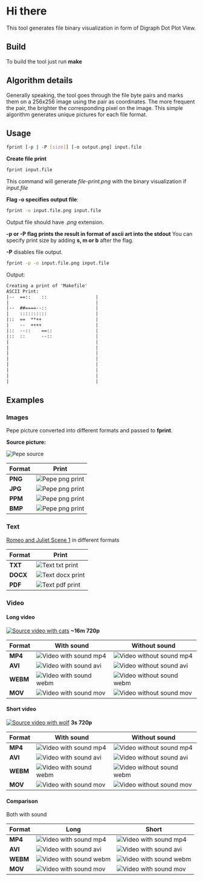 # Hi there
This tool generates file binary visualization in form of Digraph Dot Plot View.

## Build
To build the tool just run **make**

## Algorithm details
Generally speaking, the tool goes through the file byte pairs and marks them on a 256x256 image using the pair as coordinates. The more frequent the pair, the brighter the corresponding pixel on the image. This simple algorithm generates unique pictures for each file format.

## Usage
```sh
fprint [-p | -P [size]] [-o output.png] input.file
```

**Create file print**
```sh
fprint input.file
```
This command will generate *file-print.png* with the binary visualization if *input.file*

**Flag -o specifies output file**:
```sh
fprint -o input.file.png input.file
```
Output file should have *.png* extension.

**-p or -P flag prints the result in format of ascii art into the stdout**
You can specify print size by adding **s, m or b** after the flag.

**-P** disables file output.

```sh
fprint -p -o input.file.png input.file
```

Output:
```txt
Creating a print of 'Makefile'
ASCII Print:
|--  ==::    ::                  |
|                                |
|--  ##====--::                  |
|    ::::::::::                  |
|::  ==  **++                    |
|    --  ++++                    |
|::  --::    ==::                |
|::  ::      --::                |
|                                |
|                                |
|                                |
|                                |
|                                |
|                                |
|                                |
|                                |
```


## Examples
### Images
Pepe picture converted into different formats and passed to **fprint**.

**Source picture:**

![Pepe source](https://github.com/Astroner/c-file-print/blob/master/examples/pepe.png)

| Format     | Print                                                                                         |
|------------|-----------------------------------------------------------------------------------------------|
| **PNG**    | ![Pepe png print](https://github.com/Astroner/c-file-print/blob/master/examples/pepe-png.png) |
| **JPG**    | ![Pepe png print](https://github.com/Astroner/c-file-print/blob/master/examples/pepe-jpg.png) |
| **PPM**    | ![Pepe png print](https://github.com/Astroner/c-file-print/blob/master/examples/pepe-ppm.png) |
| **BMP**    | ![Pepe png print](https://github.com/Astroner/c-file-print/blob/master/examples/pepe-bmp.png) |

### Text
[Romeo and Juliet Scene 1](https://shakespeare.mit.edu/romeo_juliet/romeo_juliet.1.1.html) in different formats

| Format      | Print                                                                                           |
|-------------|-------------------------------------------------------------------------------------------------|
| **TXT**     | ![Text txt print](https://github.com/Astroner/c-file-print/blob/master/examples/text-txt.png)   |
| **DOCX**    | ![Text docx print](https://github.com/Astroner/c-file-print/blob/master/examples/text-docx.png) |
| **PDF**     | ![Text pdf print](https://github.com/Astroner/c-file-print/blob/master/examples/text-pdf.png)   |

### Video
#### Long video
[![Source video with cats](https://img.youtube.com/vi/hCA0-imjoz0/hqdefault.jpg)](https://www.youtube.com/watch?v=hCA0-imjoz0)
**~16m** **720p**

| Format  | With sound                                                                                          | Without sound |
|---------|-----------------------------------------------------------------------------------------------------|---------------|
| **MP4** | ![Video with sound mp4](https://github.com/Astroner/c-file-print/blob/master/examples/cats-mp4.png) | ![Video without sound mp4](https://github.com/Astroner/c-file-print/blob/master/examples/cats-ns-mp4.png) |
| **AVI** | ![Video with sound avi](https://github.com/Astroner/c-file-print/blob/master/examples/cats-avi.png) | ![Video without sound avi](https://github.com/Astroner/c-file-print/blob/master/examples/cats-ns-avi.png) |
| **WEBM** | ![Video with sound webm](https://github.com/Astroner/c-file-print/blob/master/examples/cats-webm.png) | ![Video without sound webm](https://github.com/Astroner/c-file-print/blob/master/examples/cats-ns-webm.png) |
| **MOV** | ![Video with sound mov](https://github.com/Astroner/c-file-print/blob/master/examples/cats-mov.png) | ![Video without sound mov](https://github.com/Astroner/c-file-print/blob/master/examples/cats-ns-mov.png) |

#### Short video
[![Source video with wolf](https://img.youtube.com/vi/KDjVJ_mDZd4/hqdefault.jpg)](https://www.youtube.com/watch?v=KDjVJ_mDZd4)
**3s** **720p**

| Format  | With sound                                                                                          | Without sound |
|---------|-----------------------------------------------------------------------------------------------------|---------------|
| **MP4** | ![Video with sound mp4](https://github.com/Astroner/c-file-print/blob/master/examples/wolf-mp4.png) | ![Video without sound mp4](https://github.com/Astroner/c-file-print/blob/master/examples/wolf-ns-mp4.png) |
| **AVI** | ![Video with sound avi](https://github.com/Astroner/c-file-print/blob/master/examples/wolf-avi.png) | ![Video without sound avi](https://github.com/Astroner/c-file-print/blob/master/examples/wolf-ns-avi.png) |
| **WEBM** | ![Video with sound webm](https://github.com/Astroner/c-file-print/blob/master/examples/wolf-webm.png) | ![Video without sound webm](https://github.com/Astroner/c-file-print/blob/master/examples/wolf-ns-webm.png) |
| **MOV** | ![Video with sound mov](https://github.com/Astroner/c-file-print/blob/master/examples/wolf-mov.png) | ![Video without sound mov](https://github.com/Astroner/c-file-print/blob/master/examples/wolf-ns-mov.png) |

#### Comparison
Both with sound

| Format  | Long | Short |
|---------|------|------|
| **MP4** | ![Video with sound mp4](https://github.com/Astroner/c-file-print/blob/master/examples/cats-mp4.png) | ![Video with sound mp4](https://github.com/Astroner/c-file-print/blob/master/examples/wolf-mp4.png) |
| **AVI** | ![Video with sound avi](https://github.com/Astroner/c-file-print/blob/master/examples/cats-avi.png) | ![Video with sound avi](https://github.com/Astroner/c-file-print/blob/master/examples/wolf-avi.png) |
| **WEBM** | ![Video with sound webm](https://github.com/Astroner/c-file-print/blob/master/examples/cats-webm.png) | ![Video with sound webm](https://github.com/Astroner/c-file-print/blob/master/examples/wolf-webm.png) |
| **MOV** | ![Video with sound mov](https://github.com/Astroner/c-file-print/blob/master/examples/cats-mov.png) | ![Video with sound mov](https://github.com/Astroner/c-file-print/blob/master/examples/wolf-mov.png) |